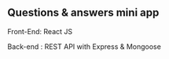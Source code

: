 ## Questions & answers mini app

Front-End: React JS

Back-end : REST API with Express &amp; Mongoose
